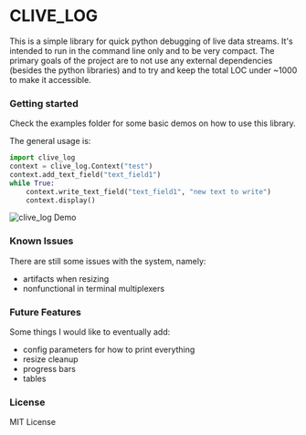 # CLIVE_LOG

This is a simple library for quick python debugging of live data streams.  It's intended to run in the command line only
and to be very compact.  The primary goals of the project are to not use any external dependencies (besides the python libraries)
and to try and keep the total LOC under ~1000 to make it accessible.

### Getting started

Check the examples folder for some basic demos on how to use this library.

The general usage is:
```python
import clive_log
context = clive_log.Context("test")
context.add_text_field("text_field1")
while True:
    context.write_text_field("text_field1", "new text to write")
    context.display()
```

![clive_log Demo](clive_demo.gif)


### Known Issues

There are still some issues with the system, namely:
* artifacts when resizing
* nonfunctional in terminal multiplexers

### Future Features

Some things I would like to eventually add:
* config parameters for how to print everything
* resize cleanup
* progress bars
* tables

### License

MIT License